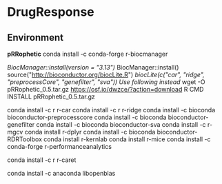 # DrugResponse

## Environment
**pRRophetic**
conda install -c conda-forge r-biocmanager

*BiocManager::install(version = "3.13")*
BiocManager::install()
source("http://bioconductor.org/biocLite.R")
*biocLite(c("car", "ridge", "preprocessCore", "genefilter", "sva")) Use following instead*
wget -O pRRophetic_0.5.tar.gz https://osf.io/dwzce/?action=download
R CMD INSTALL pRRophetic_0.5.tar.gz


conda install -c r r-car
conda install -c r r-ridge
conda install -c bioconda bioconductor-preprocesscore
conda install -c bioconda bioconductor-genefilter
conda install -c bioconda bioconductor-sva
conda install -c r-mgcv
conda install r-dplyr
conda install -c bioconda bioconductor-RDRToolbox
conda install r-kernlab
conda install r-mice
conda install -c conda-forge r-performanceanalytics

conda install -c r r-caret

conda install -c anaconda libopenblas
